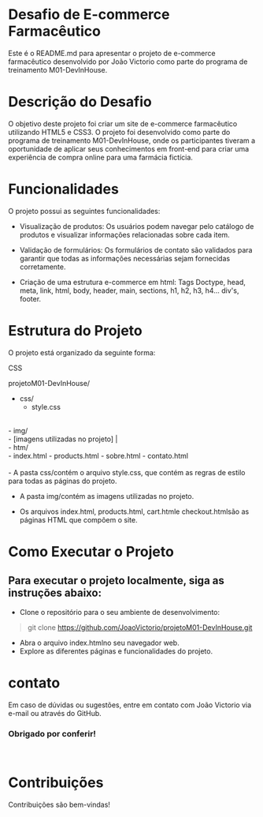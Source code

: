 # Desafio de E-commerce Farmacêutico
Este é o README.md para apresentar o projeto de e-commerce farmacêutico desenvolvido por João Victorio como parte do programa de treinamento M01-DevInHouse.

# Descrição do Desafio
O objetivo deste projeto foi criar um site de e-commerce farmacêutico utilizando HTML5 e CSS3. O projeto foi desenvolvido como parte do programa de treinamento M01-DevInHouse, onde os participantes tiveram a oportunidade de aplicar seus conhecimentos em front-end para criar uma experiência de compra online para uma farmácia fictícia.

# Funcionalidades
O projeto possui as seguintes funcionalidades:

- Visualização de produtos: Os usuários podem navegar pelo catálogo de produtos e visualizar informações relacionadas sobre cada item.


- Validação de formulários: Os formulários de contato são validados para garantir que todas as informações necessárias sejam fornecidas corretamente.

- Criação de uma estrutura e-commerce em html:
Tags Doctype, head, meta, link, html, body, header, main, sections, h1, h2, h3, h4... div's, footer.

# Estrutura do Projeto
O projeto está organizado da seguinte forma:

CSS


projetoM01-DevInHouse/<br>
  - css/<br>
    - style.css
 <br>
  - img/<br>
    - [imagens utilizadas no projeto]
  |<br>
  - htm/
  <br>
    - index.html
    - products.html
    - sobre.html
    - contato.html
<br>
<br>
- A pasta css/contém o arquivo style.css, que contém as regras de estilo para todas as páginas do projeto.

- A pasta img/contém as imagens utilizadas no projeto.

- Os arquivos index.html, products.html, cart.htmle checkout.htmlsão as páginas HTML que compõem o site.

# Como Executar o Projeto

## Para executar o projeto localmente, siga as instruções abaixo:

- Clone o repositório para o seu ambiente de desenvolvimento:

>git clone https://github.com/JoaoVictorio/projetoM01-DevInHouse.git

- Abra o arquivo index.htmlno seu navegador web.
- Explore as diferentes páginas e funcionalidades do projeto.

# contato
Em caso de dúvidas ou sugestões, entre em contato com João Victorio via e-mail ou através do GitHub.


### Obrigado por conferir!
<br>

# Contribuições
Contribuições são bem-vindas! 





